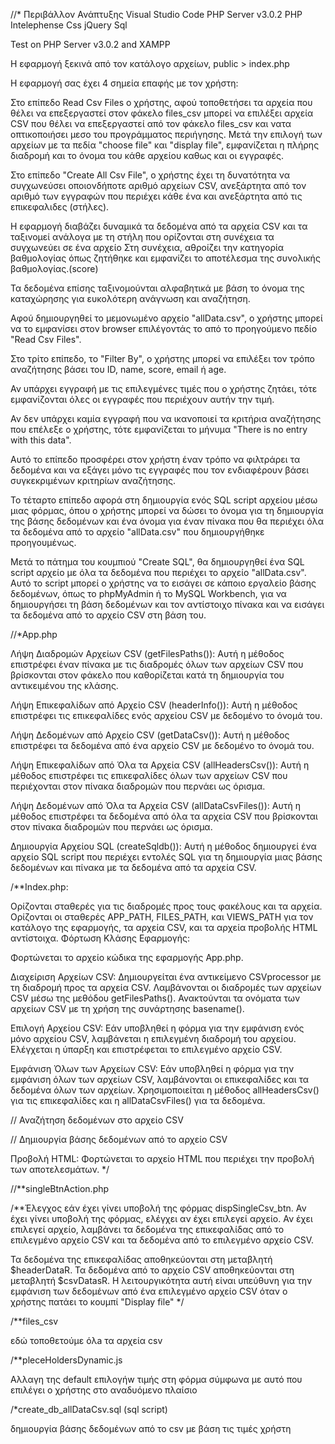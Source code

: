 //*
Περιβάλλον Ανάπτυξης
Visual Studio Code
PHP Server v3.0.2
PHP Intelephense
Css
jQuery
Sql

Test on PHP Server v3.0.2 and  XAMPP

Η εφαρμογή ξεκινά από τον κατάλογο αρχείων, 
public > index.php

Η εφαρμογή σας έχει 4 σημεία επαφής με τον χρήστη:

Στο επίπεδο  Read Csv Files
ο χρήστης, αφού τοποθετήσει τα αρχεία που θέλει να επεξεργαστεί στον φάκελο files_csv μπορεί να επιλέξει αρχεία CSV που θέλει να επεξεργαστεί από τον φάκελο files_csv και νατα οπτικοποιήσει μεσο του προγράμματος περιήγησης. Μετά την επιλογή των αρχείων με τα πεδία "choose file" και "display file", εμφανίζεται η πλήρης διαδρομή και το όνομα του κάθε αρχείου καθως και οι εγγραφές.


Στο επίπεδο "Create All Csv File", ο χρήστης έχει τη δυνατότητα να συγχωνεύσει οποιονδήποτε αριθμό αρχείων CSV, ανεξάρτητα από τον αριθμό των εγγραφών που περιέχει κάθε ένα και ανεξάρτητα από τις επικεφαλιδες (στήλες).

Η εφαρμογή διαβάζει δυναμικά τα δεδομένα από τα αρχεία CSV και τα ταξινομεί ανάλογα με τη στήλη που ορίζονται στη συνέχεια τα συγχωνεύει σε ένα αρχείο Στη συνέχεια, αθροίζει την κατηγορία βαθμολογίας όπως ζητήθηκε και εμφανίζει το αποτέλεσμα της συνολικής βαθμολογίας.(score)

Τα δεδομένα επίσης ταξινομούνται αλφαβητικά με βάση το όνομα της καταχώρησης για ευκολότερη ανάγνωση και αναζήτηση.

Αφού δημιουργηθεί το μεμονωμένο αρχείο "allData.csv", ο χρήστης μπορεί να το εμφανίσει στον browser επιλέγοντάς το από το προηγούμενο πεδίο "Read Csv Files".


Στο τρίτο επίπεδο, το "Filter By", ο χρήστης μπορεί να επιλέξει τον τρόπο αναζήτησης βάσει του ID, name, score, email ή age.

Αν υπάρχει εγγραφή με τις επιλεγμένες τιμές που ο χρήστης ζητάει, τότε εμφανίζονται όλες οι εγγραφές που περιέχουν αυτήν την τιμή.

Αν δεν υπάρχει καμία εγγραφή που να ικανοποιεί τα κριτήρια αναζήτησης που επέλεξε ο χρήστης, τότε εμφανίζεται το μήνυμα "There is no entry with this data".

Αυτό το επίπεδο προσφέρει στον χρήστη έναν τρόπο να φιλτράρει τα δεδομένα και να εξάγει μόνο τις εγγραφές που τον ενδιαφέρουν βάσει συγκεκριμένων κριτηρίων αναζήτησης.

Το τέταρτο επίπεδο αφορά στη δημιουργία ενός SQL script αρχείου μέσω μιας φόρμας, όπου ο χρήστης μπορεί να δώσει το όνομα για τη δημιουργία της βάσης δεδομένων και ένα όνομα για έναν πίνακα που θα περιέχει όλα τα δεδομένα από το αρχείο "allData.csv" που δημιουργήθηκε προηγουμένως.

Μετά το πάτημα του κουμπιού "Create SQL", θα δημιουργηθεί ένα SQL script αρχείο με όλα τα δεδομένα που περιέχει το αρχείο "allData.csv". Αυτό το script μπορεί ο χρήστης να το εισάγει σε κάποιο εργαλείο βάσης δεδομένων, όπως το phpMyAdmin ή το MySQL Workbench, για να δημιουργήσει τη βάση δεδομένων και τον αντίστοιχο πίνακα και να εισάγει τα δεδομένα από το αρχείο CSV στη βάση του.



//*App.php

Λήψη Διαδρομών Αρχείων CSV (getFilesPaths()): Αυτή η μέθοδος επιστρέφει έναν πίνακα με τις διαδρομές όλων των αρχείων CSV που βρίσκονται στον φάκελο που καθορίζεται κατά τη δημιουργία του αντικειμένου της κλάσης.

Λήψη Επικεφαλίδων από Αρχείο CSV (headerInfo()): Αυτή η μέθοδος επιστρέφει τις επικεφαλίδες ενός αρχείου CSV με δεδομένο το όνομά του.

Λήψη Δεδομένων από Αρχείο CSV (getDataCsv()): Αυτή η μέθοδος επιστρέφει τα δεδομένα από ένα αρχείο CSV με δεδομένο το όνομά του.

Λήψη Επικεφαλίδων από Όλα τα Αρχεία CSV (allHeadersCsv()): Αυτή η μέθοδος επιστρέφει τις επικεφαλίδες όλων των αρχείων CSV που περιέχονται στον πίνακα διαδρομών που περνάει ως όρισμα.

Λήψη Δεδομένων από Όλα τα Αρχεία CSV (allDataCsvFiles()): Αυτή η μέθοδος επιστρέφει τα δεδομένα από όλα τα αρχεία CSV που βρίσκονται στον πίνακα διαδρομών που περνάει ως όρισμα.

Δημιουργία Αρχείου SQL (createSqldb()): Αυτή η μέθοδος δημιουργεί ένα αρχείο SQL script που περιέχει εντολές SQL για τη δημιουργία μιας βάσης δεδομένων και πίνακα με  τα δεδομένα από τα αρχεία CSV.

/**Index.php:

Ορίζονται σταθερές για τις διαδρομές προς τους φακέλους και τα αρχεία.
Ορίζονται οι σταθερές APP_PATH, FILES_PATH, και VIEWS_PATH για τον κατάλογο της εφαρμογής, τα αρχεία CSV, και τα αρχεία προβολής HTML αντίστοιχα.
Φόρτωση Κλάσης Εφαρμογής:

Φορτώνεται το αρχείο κώδικα της εφαρμογής App.php.

Διαχείριση Αρχείων CSV:
Δημιουργείται ένα αντικείμενο CSVprocessor με τη διαδρομή προς τα αρχεία CSV.
Λαμβάνονται οι διαδρομές των αρχείων CSV μέσω της μεθόδου getFilesPaths().
Ανακτούνται τα ονόματα των αρχείων CSV με τη χρήση της συνάρτησης basename().

Επιλογή Αρχείου CSV:
Εάν υποβληθεί η φόρμα για την εμφάνιση ενός μόνο αρχείου CSV, λαμβάνεται η επιλεγμένη διαδρομή του αρχείου.
Ελέγχεται η ύπαρξη και επιστρέφεται το επιλεγμένο αρχείο CSV.

Εμφάνιση Όλων των Αρχείων CSV:
Εάν υποβληθεί η φόρμα για την εμφάνιση όλων των αρχείων CSV, λαμβάνονται οι επικεφαλίδες και τα δεδομένα όλων των αρχείων.
Χρησιμοποιείται η μέθοδος allHeadersCsv() για τις επικεφαλίδες και η allDataCsvFiles() για τα δεδομένα.


// Αναζήτηση δεδομένων στο αρχείο CSV

// Δημιουργία βάσης δεδομένων από το αρχείο CSV

Προβολή HTML:
Φορτώνεται το αρχείο HTML που περιέχει την προβολή των αποτελεσμάτων. */


//**singleBtnAction.php

/**Έλεγχος εάν έχει γίνει υποβολή της φόρμας dispSingleCsv_btn.
Αν έχει γίνει υποβολή της φόρμας, ελέγχει αν έχει επιλεγεί αρχείο.
Αν έχει επιλεγεί αρχείο, λαμβάνει τα δεδομένα της επικεφαλίδας από το επιλεγμένο αρχείο CSV και τα δεδομένα από το επιλεγμένο αρχείο CSV.

Τα δεδομένα της επικεφαλίδας αποθηκεύονται στη μεταβλητή $headerDataR.
Τα δεδομένα από το αρχείο CSV αποθηκεύονται στη μεταβλητή $csvDatasR.
Η λειτουργικότητα αυτή είναι υπεύθυνη για την εμφάνιση των δεδομένων από ένα επιλεγμένο αρχείο CSV όταν ο χρήστης πατάει το κουμπί "Display file" */

/**files_csv 

εδώ τοποθετούμε όλa τα αρχεία csv

/**pleceHoldersDynamic.js

Αλλαγη της default επιλογήw τιμής στη φόρμα σύμφωνα με αυτό που επιλέγει ο χρήστης στο αναδυόμενο πλαίσιο

/*create_db_allDataCsv.sql (sql script)

δημιουργία βάσης δεδομένων από το csv με βάση τις τιμές χρήστη
